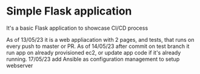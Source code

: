 # Simple Flask application

It's a basic Flask application to showcase CI/CD process

As of 13/05/23 it is a web appliacation with 2 pages, and tests, that runs on every push to master or PR.
As of 14/05/23 after commit on test branch it run app on already provisioned ec2, or update app code if it's already running.
17/05/23 add Ansible as configuration management to setup webserver
